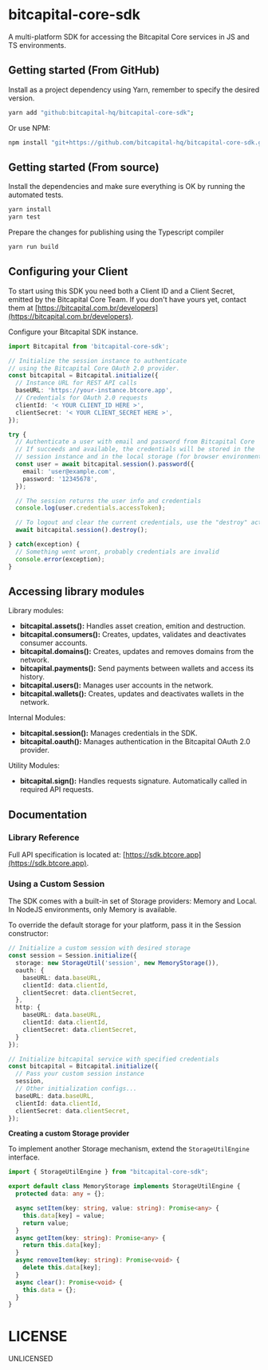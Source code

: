 bitcapital-core-sdk
===================

A multi-platform SDK for accessing the Bitcapital Core services in JS and TS environments.


## Getting started (From GitHub)

Install as a project dependency using Yarn, remember to specify the desired version.
```bash
yarn add "github:bitcapital-hq/bitcapital-core-sdk";
```

Or use NPM:
```bash
npm install "git+https://github.com/bitcapital-hq/bitcapital-core-sdk.git";
```


## Getting started (From source)

Install the dependencies and make sure everything is OK by running the automated tests.
```bash
yarn install
yarn test
```

Prepare the changes for publishing using the Typescript compiler
```bash
yarn run build
```

## Configuring your Client 

To start using this SDK you need both a Client ID and a Client Secret, emitted by
the Bitcapital Core Team. If you don't have yours yet, contact them at [https://bitcapital.com.br/developers](https://bitcapital.com.br/developers).

Configure your Bitcapital SDK instance.

```typescript
import Bitcapital from 'bitcapital-core-sdk';

// Initialize the session instance to authenticate
// using the Bitcapital Core OAuth 2.0 provider.
const bitcapital = Bitcapital.initialize({
  // Instance URL for REST API calls
  baseURL: 'https://your-instance.btcore.app',
  // Credentials for OAuth 2.0 requests
  clientId: '< YOUR CLIENT_ID HERE >',
  clientSecret: '< YOUR CLIENT_SECRET HERE >',
});

try {
  // Authenticate a user with email and password from Bitcapital Core
  // If succeeds and available, the credentials will be stored in the 
  // session instance and in the local storage (for browser environments).
  const user = await bitcapital.session().password({
    email: 'user@example.com',
    password: '12345678',
  });

  // The session returns the user info and credentials
  console.log(user.credentials.accessToken);

  // To logout and clear the current credentials, use the "destroy" action
  await bitcapital.session().destroy();

} catch(exception) {
  // Something went wront, probably credentials are invalid
  console.error(exception);
}
```


## Accessing library modules


Library modules:
* **bitcapital.assets():** Handles asset creation, emition and destruction.
* **bitcapital.consumers():** Creates, updates, validates and deactivates consumer accounts.
* **bitcapital.domains():** Creates, updates and removes domains from the network.
* **bitcapital.payments():** Send payments between wallets and access its history.
* **bitcapital.users():** Manages user accounts in the network.
* **bitcapital.wallets():** Creates, updates and deactivates wallets in the network.

Internal Modules:
* **bitcapital.session():** Manages credentials in the SDK.
* **bitcapital.oauth():** Manages authentication in the Bitcapital OAuth 2.0 provider.

Utility Modules:
* **bitcapital.sign():** Handles requests signature. Automatically called in required API requests.

## Documentation

### Library Reference

Full API specification is located at: [https://sdk.btcore.app](https://sdk.btcore.app).

### Using a Custom Session

The SDK comes with a built-in set of Storage providers: Memory and Local. In NodeJS environments, only Memory is available.

To override the default storage for your platform, pass it in the Session constructor:

```typescript
// Initialize a custom session with desired storage
const session = Session.initialize({
  storage: new StorageUtil('session', new MemoryStorage()),
  oauth: {
    baseURL: data.baseURL,
    clientId: data.clientId,
    clientSecret: data.clientSecret,
  },
  http: {
    baseURL: data.baseURL,
    clientId: data.clientId,
    clientSecret: data.clientSecret,
  }
});

// Initialize bitcapital service with specified credentials
const bitcapital = Bitcapital.initialize({
  // Pass your custom session instance
  session,
  // Other initialization configs...
  baseURL: data.baseURL,
  clientId: data.clientId,
  clientSecret: data.clientSecret,
});
```

**Creating a custom Storage provider** 

To implement another Storage mechanism, extend the `StorageUtilEngine` interface.

```typescript
import { StorageUtilEngine } from "bitcapital-core-sdk";

export default class MemoryStorage implements StorageUtilEngine {
  protected data: any = {};

  async setItem(key: string, value: string): Promise<any> {
    this.data[key] = value;
    return value;
  }
  async getItem(key: string): Promise<any> {
    return this.data[key];
  }
  async removeItem(key: string): Promise<void> {
    delete this.data[key];
  }
  async clear(): Promise<void> {
    this.data = {};
  }
}
```

# LICENSE

UNLICENSED
